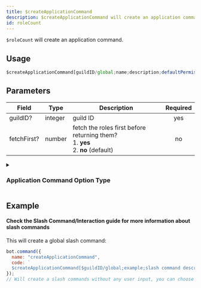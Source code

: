 ```yaml
---
title: $createApplicationCommand 
description: $createApplicationCommand will create an application command.
id: roleCount
---
```


`$roleCount` will create an application command.

## Usage

```js
$createApplicationCommand[guildID/global;name;description;defaultPermission(true/false);type(slash/user/message) (optional);options (optional)]
```


## Parameters 


| Field     | Type    | Description                                        | Required |
|-----------|---------|----------------------------------------------------| :------: |
| guildID?    | integer  | guild ID                             | yes      |
| fetchFirst?     | number  | fetch the roles first before returning them?  <br> 1. **yes** <br> 2. **no** (default)          | no       |

<details>
  <summary><h3> Application Command Option Type </h3></summary>
  
| NAME              | ID | NOTE                                                                                         |
|-------------------|----|----------------------------------------------------------------------------------------------|
| SUB_COMMAND       | 1  |                                                                                              |
| SUB_COMMAND_GROUP | 2  |                                                                                              |
| STRING            | 3  |                                                                                              |
| INTEGER           | 4  | Any Integer between -2^53 and 2^53                                                           |
| BOOLEAN           | 5  |                                                                                              |
| USER              | 6  |                                                                                              |
| CHANNEL           | 7  | Includes all channel types + categories                                                      |
| ROLE              | 8  |                                                                                              |
| MENTIONABLE       | 9  | Includes users and roles                                                                     |
| NUMBER            | 10 | Any double between -2^53 and 2^53                                                            |
| ATTACHMENT        | 11 | [attachment](https://discord.com/developers/docs/resources/channel#attachment-object) object |
  
  #### You can find more information in the [offical documention of Discord's API](https://discord.com/developers/docs/interactions/application-commands#application-command-object-application-command-option-type).
  
</details>

## Example
#### Check the Slash Command/Interaction guide for more information about slash commands
This will create a global slash command:

```js
bot.command({
  name: "createApplicationCommand",
  code: `
  $createApplicationCommand[$guildID/global;example;slash command description!;true;slash]`
});
// Will create a slash commands without any user input, you can choose between global/$guildID to create a command globally or only for a specific guild.
```
